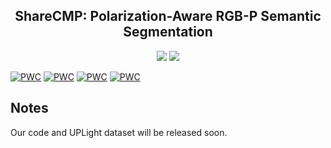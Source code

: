 <div style="text-align: center;">

## ShareCMP: Polarization-Aware RGB-P Semantic Segmentation

</div>

<div style="text-align: center;">

<a href="https://arxiv.org/pdf/2312.03430.pdf">
    <img src="https://img.shields.io/badge/arXiv-2312.03430-red" /></a>

<a href="https://github.com/LEFTeyex/ShareCMP/blob/master/LICENSE">
    <img src="https://img.shields.io/github/license/LEFTeyex/ShareCMP" /></a>

</div>

[![PWC](https://img.shields.io/endpoint.svg?url=https://paperswithcode.com/badge/sharecmp-polarization-aware-rgb-p-semantic/semantic-segmentation-on-uplight)](https://paperswithcode.com/sota/semantic-segmentation-on-uplight?p=sharecmp-polarization-aware-rgb-p-semantic)
[![PWC](https://img.shields.io/endpoint.svg?url=https://paperswithcode.com/badge/sharecmp-polarization-aware-rgb-p-semantic/semantic-segmentation-on-zju-rgb-p)](https://paperswithcode.com/sota/semantic-segmentation-on-zju-rgb-p?p=sharecmp-polarization-aware-rgb-p-semantic)
[![PWC](https://img.shields.io/endpoint.svg?url=https://paperswithcode.com/badge/sharecmp-polarization-aware-rgb-p-semantic/semantic-segmentation-on-mcubes-p)](https://paperswithcode.com/sota/semantic-segmentation-on-mcubes-p?p=sharecmp-polarization-aware-rgb-p-semantic)
[![PWC](https://img.shields.io/endpoint.svg?url=https://paperswithcode.com/badge/sharecmp-polarization-aware-rgb-p-semantic/semantic-segmentation-on-mcubes)](https://paperswithcode.com/sota/semantic-segmentation-on-mcubes?p=sharecmp-polarization-aware-rgb-p-semantic)


## Notes
Our code and UPLight dataset will be released  soon.